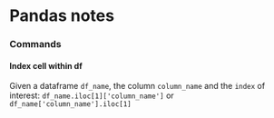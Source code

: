 # Pandas notes

### Commands

#### Index cell within df
Given a dataframe `df_name`, the column `column_name` and the `index` of interest:
`df_name.iloc[1]['column_name']` or `df_name['column_name'].iloc[1]`
